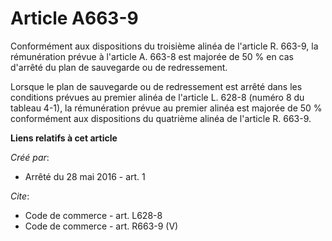 # Article A663-9

Conformément aux dispositions du troisième alinéa de l'article R. 663-9, la rémunération prévue à l'article A. 663-8 est
majorée de 50 % en cas d'arrêté du plan de sauvegarde ou de redressement. 

Lorsque le plan de sauvegarde ou de redressement est arrêté dans les conditions prévues au premier alinéa de l'article L.
628-8 (numéro 8 du tableau 4-1), la rémunération prévue au premier alinéa est majorée de 50 % conformément aux dispositions
du quatrième alinéa de l'article R. 663-9.

**Liens relatifs à cet article**

_Créé par_:

  - Arrêté du 28 mai 2016 - art. 1

_Cite_:

  - Code de commerce - art. L628-8
  - Code de commerce - art. R663-9 (V)
